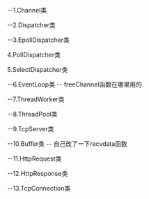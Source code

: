 --1.Channel类

--2.Dispatcher类

--3.EpollDispatcher类

4.PollDispatcher类

5.SelectDispatcher类

--6.EventLoop类   -- freeChannel函数在哪里用的

--7.ThreadWorker类

--8.ThreadPool类

--9.TcpServer类

--10.Buffer类    -- 自己改了一下recvdata函数

--11.HttpRequest类

--12.HttpResponse类

--13.TcpConnection类